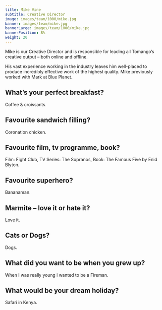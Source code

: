```yaml
---
title: Mike Vine
subtitle: Creative Director
image: images/team/1000/mike.jpg
banner: images/team/mike.jpg
bannerLarge: images/team/1000/mike.jpg
bannerPosition: 8%
weight: 20
---
```


Mike is our Creative Director and is responsible for leading all Tomango’s creative output – both online and offline.

His vast experience working in the industry leaves him well-placed to produce incredibly effective work of the highest quality. Mike previously worked with Mark at Blue Planet.

## What’s your perfect breakfast?
Coffee &amp; croissants.

## Favourite sandwich filling?
Coronation chicken.

## Favourite film, tv programme, book?
Film: Fight Club, TV Series: The Sopranos, Book: The Famous Five by Enid Blyton.

## Favourite superhero?
Bananaman.

## Marmite – love it or hate it?
Love it.

## Cats or Dogs?
Dogs.

## What did you want to be when you grew up?
When I was really young I wanted to be a Fireman.

## What would be your dream holiday?
Safari in Kenya.

